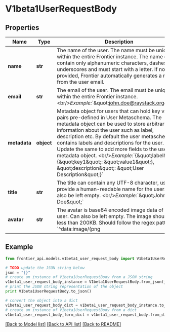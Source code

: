# V1beta1UserRequestBody


## Properties
Name | Type | Description | Notes
------------ | ------------- | ------------- | -------------
**name** | **str** | The name of the user. The name must be unique within the entire Frontier instance. The name can contain only alphanumeric characters, dashes and underscores and must start with a letter. If not provided, Frontier automatically generates a name from the user email.  | [optional] 
**email** | **str** | The email of the user. The email must be unique within the entire Frontier instance.&lt;br/&gt;*Example:*&#x60;\&quot;john.doe@raystack.org\&quot;&#x60; | 
**metadata** | **object** | Metadata object for users that can hold key value pairs pre-defined in User Metaschema. The metadata object can be used to store arbitrary information about the user such as label, description etc. By default the user metaschema contains labels and descriptions for the user. Update the same to add more fields to the user metadata object. &lt;br/&gt;*Example:*&#x60;{\&quot;label\&quot;: {\&quot;key1\&quot;: \&quot;value1\&quot;}, \&quot;description\&quot;: \&quot;User Description\&quot;}&#x60; | [optional] 
**title** | **str** | The title can contain any UTF-8 character, used to provide a human-readable name for the user. Can also be left empty. &lt;br/&gt;*Example:*&#x60;\&quot;John Doe\&quot;&#x60; | [optional] 
**avatar** | **str** | The avatar is base64 encoded image data of the user. Can also be left empty. The image should be less than 200KB. Should follow the regex pattern &#x60;^data:image/(png|jpg|jpeg|gif);base64,([a-zA-Z0-9+/]+&#x3D;{0,2})+$&#x60;. | [optional] 

## Example

```python
from frontier_api.models.v1beta1_user_request_body import V1beta1UserRequestBody

# TODO update the JSON string below
json = "{}"
# create an instance of V1beta1UserRequestBody from a JSON string
v1beta1_user_request_body_instance = V1beta1UserRequestBody.from_json(json)
# print the JSON string representation of the object
print V1beta1UserRequestBody.to_json()

# convert the object into a dict
v1beta1_user_request_body_dict = v1beta1_user_request_body_instance.to_dict()
# create an instance of V1beta1UserRequestBody from a dict
v1beta1_user_request_body_form_dict = v1beta1_user_request_body.from_dict(v1beta1_user_request_body_dict)
```
[[Back to Model list]](../README.md#documentation-for-models) [[Back to API list]](../README.md#documentation-for-api-endpoints) [[Back to README]](../README.md)


